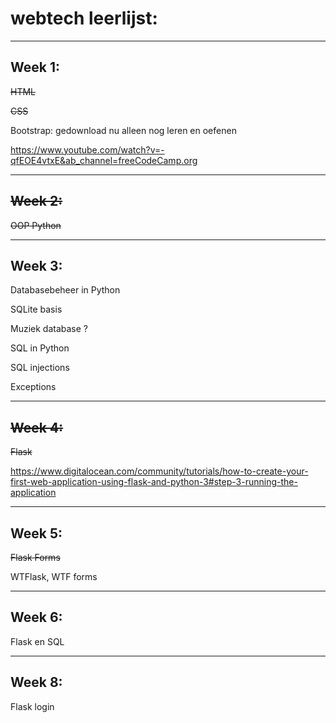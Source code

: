# webtech leerlijst:
-------------------
## Week 1:
~~HTML~~ 

~~CSS~~

Bootstrap:
gedownload nu alleen nog leren en oefenen

https://www.youtube.com/watch?v=-qfEOE4vtxE&ab_channel=freeCodeCamp.org




-------------------
## ~~Week 2:~~
~~OOP Python~~

-------------------
## Week 3:
Databasebeheer in Python

SQLite basis

Muziek database ?

SQL in Python

SQL injections

Exceptions





-------------------
## ~~Week 4:~~
~~Flask~~

https://www.digitalocean.com/community/tutorials/how-to-create-your-first-web-application-using-flask-and-python-3#step-3-running-the-application




-------------------
## Week 5:
~~Flask Forms~~

WTFlask, WTF forms





-------------------
## Week 6:
Flask en SQL




-------------------
## Week 8:
Flask login
